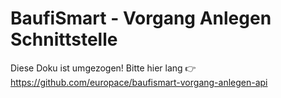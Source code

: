 
# BaufiSmart - Vorgang Anlegen Schnittstelle

Diese Doku ist umgezogen! Bitte hier lang 👉 https://github.com/europace/baufismart-vorgang-anlegen-api
